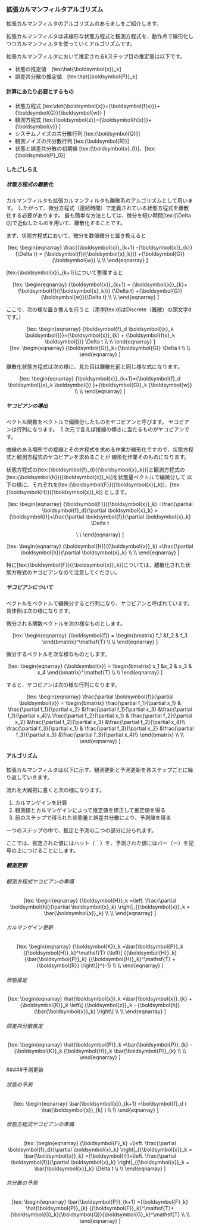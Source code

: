 ### 拡張カルマンフィルタアルゴリズム

拡張カルマンフィルタのアルゴリズムのあらましをご紹介します。

拡張カルマンフィルタは非線形な状態方程式と観測方程式を、動作点で線形化しつつカルマンフィルタを使っていくアルゴリズムです。

拡張カルマンフィルタにおいて推定されるkステップ目の推定量は以下です。

- 状態の推定値　[tex:\hat{\boldsymbol{x}}\_k]
- 誤差共分散の推定値　[tex:\hat{\boldsymbol{P}}\_k]


#### 計算にあたり必要とするもの

- 状態方程式 [tex:\dot{\boldsymbol{x}}={\boldsymbol{f(x)}}+{\boldsymbol{G}}{\boldsymbol{w}} ]
- 観測方程式  [tex:{\boldsymbol{z}}={\boldsymbol{h(x)}}+{\boldsymbol{v}} ]
- システムノイズの共分散行列 [tex:{\boldsymbol{Q}}]
- 観測ノイズの共分散行列 [tex:{\boldsymbol{R}}]
- 状態と誤差共分散の初期値 [tex:{\boldsymbol{x}\_0}]、[tex:{\boldsymbol{P}\_0}]

#### したごしらえ

##### 状態方程式の離散化

カルマンフィルタも拡張カルマンフィルタも離散系のアルゴリズムとして用います。
したがって、微分方程式（連続時間）で定義されている状態方程式を離散化する必要があります。
最も簡単な方法としては、微分を短い時間[tex:{\Delta t}]で近似したものを用いて、離散化することです。

まず、状態方程式において、微分を数値微分と置き換えると

<div align="center">[tex:
\begin{eqnarray}
\frac{{\boldsymbol{x}}_{k+1} -{\boldsymbol{x}}_{k}}{\Delta t} = {\boldsymbol{f}({\boldsymbol{x}_k})}  +{\boldsymbol{G}}{\boldsymbol{w}}
\\
\\
\end{eqnarray}
]</div>

[tex:{\boldsymbol{x}}_{k+1}]について整理すると

<div align="center">[tex:
\begin{eqnarray}
{\boldsymbol{x}}_{k+1}  = {\boldsymbol{x}}_{k}+{\boldsymbol{f}({\boldsymbol{x}_k})} {\Delta t}  +{\boldsymbol{G}}{\boldsymbol{w}}{\Delta t}
\\
\\
\end{eqnarray}
]</div>

ここで、次の様な置き換えを行うと（添字[tex:d]はDiscrete（離散）の頭文字dです。）

<div align="center">[tex:
\begin{eqnarray}
{\boldsymbol{f}_d \boldsymbol{(x}_k  \boldsymbol{)}}={\boldsymbol{x}}_{k} + {\boldsymbol{f(x}_k \boldsymbol{)}} \Delta t
\\
\\
\end{eqnarray}
]</div>

<div align="center">[tex:
\begin{eqnarray}
{\boldsymbol{G}}_k={\boldsymbol{G}} \Delta t
\\
\\
\end{eqnarray}
]</div>

離散化状態方程式は次の様に、見た目は離散化前と同じ様な式になります。

<div align="center">[tex:
\begin{eqnarray}
{\boldsymbol{x}}_{k+1}={\boldsymbol{f}_d \boldsymbol{(x}_k \boldsymbol{)} }+{\boldsymbol{G}}_k {\boldsymbol{w}}
\\
\\
\end{eqnarray}
]</div>


##### ヤコビアンの導出

ベクトル関数をベクトルで偏微分したものをヤコビアンと呼びます。
ヤコビアンは行列になります。
１次元で言えば接線の傾きに当たるものがヤコビアンです。

曲線のある場所での接線とその方程式を求める作業が線形化ですので、状態方程式と観測方程式のヤコビアンを求めることが
線形化作業そのものになります。

状態方程式の[tex:{\boldsymbol{f}\_d}({\boldsymbol{x}\_k})]と観測方程式の[tex:{\boldsymbol{h}}({\boldsymbol{x}}\_k)]を状態量ベクトルで編微分して
以下の様に、それぞれを[tex:{\boldsymbol{F}}({\boldsymbol{x}}\_k)]、[tex:{\boldsymbol{H}}({\boldsymbol{x}}\_k)] とします。

<div align="center">[tex:
\begin{eqnarray}
{\boldsymbol{F}}({\boldsymbol{x}}_k) =\frac{\partial \boldsymbol{f}_d}{\partial \boldsymbol{x}_k} 
={\boldsymbol{I}}+\frac{\partial \boldsymbol{f}}{\partial \boldsymbol{x}_k} \Delta t

\\
\\
\end{eqnarray}
]</div>


<div align="center">[tex:
\begin{eqnarray}
{\boldsymbol{H}}({\boldsymbol{x}}_k) =\frac{\partial \boldsymbol{h}}{\partial \boldsymbol{x}_k} 
\\
\\
\end{eqnarray}
]</div>

特に[tex:{\boldsymbol{F}}({\boldsymbol{x}}\_k)]については、離散化された状態方程式のヤコビアンなので注意してください。

##### ヤコビアンについて

ベクトルをベクトルで編微分すると行列になり、ヤコビアンと呼ばれています。具体例は次の様になります。

微分される関数ベクトルを次の様なものとします。

<div align="center">[tex:
\begin{eqnarray}
{\boldsymbol{f}} =
\begin{bmatrix}
f_1 &f_2 & f_3
\end{bmatrix}^\mathsf{T}
\\
\\
\end{eqnarray}
]</div>

微分するベクトルを次な様なものとします。

<div align="center">[tex:
\begin{eqnarray}
{\boldsymbol{x}} =
\begin{bmatrix}
x_1 &x_2 & x_3 & x_4
\end{bmatrix}^\mathsf{T}
\\
\\
\end{eqnarray}
]</div>

すると、ヤコビアンは次の様な行列になります。

<div align="center">[tex:
\begin{eqnarray}
\frac{\partial \boldsymbol{f}}{\partial \boldsymbol{x}} =
\begin{bmatrix}
\frac{\partial f_1}{\partial x_1} & \frac{\partial f_1}{\partial x_2} &\frac{\partial f_1}{\partial x_3} &\frac{\partial f_1}{\partial x_4}\\ 
\frac{\partial f_2}{\partial x_1} & \frac{\partial f_2}{\partial x_2} &\frac{\partial f_2}{\partial x_3} &\frac{\partial f_2}{\partial x_4}\\
\frac{\partial f_3}{\partial x_1} & \frac{\partial f_3}{\partial x_2} &\frac{\partial f_3}{\partial x_3} &\frac{\partial f_3}{\partial x_4}\\
\end{bmatrix}
\\
\\
\end{eqnarray}
]</div>



#### アルゴリズム

拡張カルマンフィルタは以下に示す、観測更新と予測更新を各ステップごとに繰り返していきます。

流れを大雑把に書くと次の様になります。


1. カルマンゲインを計算
2. 観測値とカルマンゲインによって推定値を修正して推定値を得る 
3. 前のステップで得られた状態量と誤差共分散により、予測値を得る

一つのステップの中で、推定と予測の二つの部分に分られます。

ここでは、推定された値にはハット（＾）を、予測された値にはバー（ー）を記号の上につけることにします。


##### 観測更新

###### 観測方程式ヤコビアンの準備

<div align="center">[tex:
\begin{eqnarray}
{\boldsymbol{H}}_k =\left. \frac{\partial \boldsymbol{h}}{\partial \boldsymbol{x}_k} \right|_{{\boldsymbol{x}}_k = \bar{\boldsymbol{x}}_k} 
\\
\\
\end{eqnarray}
]</div>

###### カルマンゲイン更新
<div align="center">[tex:
\begin{eqnarray}
{\boldsymbol{K}}_k =\bar{\boldsymbol{P}}_k {{\boldsymbol{H}}_k}^\mathsf{T} {\left\[ {{\boldsymbol{H}}_k} {\bar{\boldsymbol{P}}_k} {{\boldsymbol{H}}_k}^\mathsf{T} + {\boldsymbol{R}} \right\]}^{-1}
\\
\\
\end{eqnarray}
]</div>


###### 状態推定
<div align="center">[tex:
\begin{eqnarray}
\hat{\boldsymbol{x}}_k =\bar{\boldsymbol{x}}_{k} + {\boldsymbol{K}}_k \left\[ {\boldsymbol{z}}_k - {\boldsymbol{h}}(\bar{\boldsymbol{x}}_k)  \right\]
\\
\\
\end{eqnarray}
]</div>

###### 誤差共分散推定
<div align="center">[tex:
\begin{eqnarray}
\hat{\boldsymbol{P}}_k =\bar{\boldsymbol{P}}_{k} -  {\boldsymbol{K}}_k {\boldsymbol{H}}_k \bar{\boldsymbol{P}}_{k} 
\\
\\
\end{eqnarray}
]</div>


#####予測更新


###### 状態の予測
<div align="center">[tex:
\begin{eqnarray}
\bar{\boldsymbol{x}}_{k+1} =\boldsymbol{f}_d ( \hat{\boldsymbol{x}}_{k} ) 
\\
\\
\end{eqnarray}
]</div>

###### 状態方程式ヤコビアンの準備

<div align="center">[tex:
\begin{eqnarray}
{\boldsymbol{F}_k} =\left. \frac{\partial \boldsymbol{f}_d}{\partial \boldsymbol{x}_k} \right|_{{\boldsymbol{x}}_k = \bar{\boldsymbol{x}}_k} 
={\boldsymbol{I}}+\left. \frac{\partial \boldsymbol{f}}{\partial \boldsymbol{x}_k} \right|_{{\boldsymbol{x}}_k = \bar{\boldsymbol{x}}_k}  \Delta t
\\
\\
\end{eqnarray}
]</div>


###### 共分散の予測
<div align="center">[tex:
\begin{eqnarray}
\bar{\boldsymbol{P}}_{k+1} ={\boldsymbol{F}_k} \hat{\boldsymbol{P}}_{k} {{\boldsymbol{F}}_k}^\mathsf{T}+ {\boldsymbol{G}_k}{\boldsymbol{Q}}{\boldsymbol{G}_k}^\mathsf{T}
\\
\\
\end{eqnarray}
]</div>
